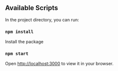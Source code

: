 ## Available Scripts

In the project directory, you can run:

### `npm install`

Install the package

### `npm start`

Open [http://localhost:3000](http://localhost:3000) to view it in your browser.

